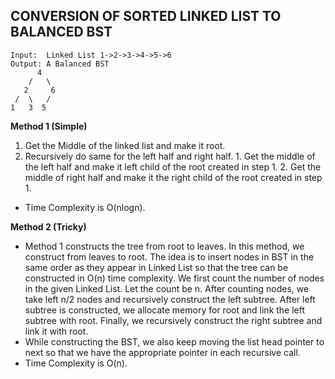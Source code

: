 ## CONVERSION OF SORTED LINKED LIST TO BALANCED BST

```
Input:  Linked List 1->2->3->4->5->6
Output: A Balanced BST
      4   
    /   \  
   2     6 
 /  \   / 
1   3  5
```
**Method 1 (Simple)**
1. Get the Middle of the linked list and make it root.
2. Recursively do same for the left half and right half.
       1. Get the middle of the left half and make it left child of the root
          created in step 1.
       2. Get the middle of right half and make it the right child of the
          root created in step 1.
- Time Complexity is O(nlogn).

**Method 2 (Tricky)**
- Method 1 constructs the tree from root to leaves. In this method, we construct from leaves to root. The idea is to insert nodes in BST in the same order as they appear in Linked List so that the tree can be constructed in O(n) time complexity. We first count the number of nodes in the given Linked List. Let the count be n. After counting nodes, we take left n/2 nodes and recursively construct the left subtree. After left subtree is constructed, we allocate memory for root and link the left subtree with root. Finally, we recursively construct the right subtree and link it with root.
- While constructing the BST, we also keep moving the list head pointer to next so that we have the appropriate pointer in each recursive call.
- Time Complexity is O(n).